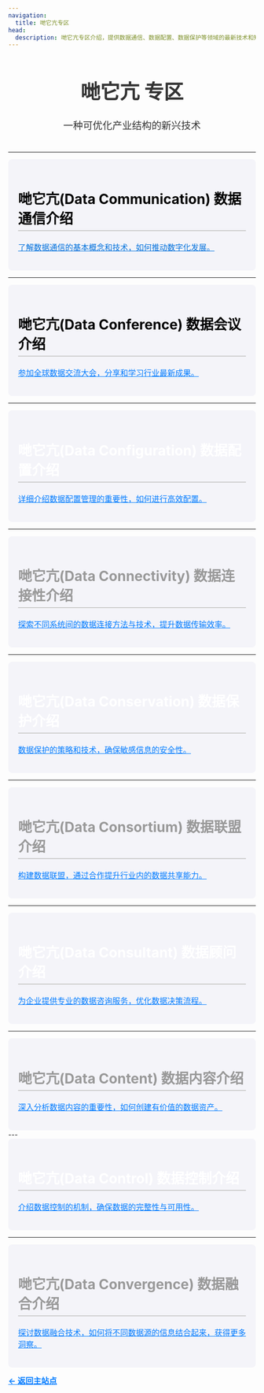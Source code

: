 ```yaml
---
navigation:
  title: 哋它亢专区
head:
  description: 哋它亢专区介绍，提供数据通信、数据配置、数据保护等领域的最新技术和知识，助力产业结构优化。
---
```


<div style="text-align: center; font-size: 20px; color: #333; margin-bottom: 40px;">
  <h1>哋它亢 专区</h1>
    <p>一种可优化产业结构的新兴技术</p>
    </div></h1>


---

<div style="background-color: #f4f4f9; padding: 20px; border-radius: 8px; background-image: url('https://s2.loli.net/2024/11/19/vNy85QfbzELdSnu.jpg'); background-size: cover; background-position: center;">
  <h2 style="font-size: 28px; color: black; margin-bottom: 20px; border-bottom: 2px solid #ccc; padding-bottom: 5px;">
    哋它亢(Data Communication) 数据通信介绍
  </h2>
  <p style="font-size: 16px; color: #0070dc;">
      <u><a href="http://datacon-14351.xyz/datacon/data-communication" style="color: #0070dc; text-decoration: none;">了解数据通信的基本概念和技术，如何推动数字化发展。</a></u>
  </p>
</div>

---

<div style="background-color: #f4f4f9; padding: 20px; border-radius: 8px; background-image: url('https://s2.loli.net/2024/11/19/eR5iwbaAZsXnxkc.jpg'); background-size: cover; background-position: center;">
  <h2 style="font-size: 28px; color: black; margin-bottom: 20px; border-bottom: 2px solid #ccc; padding-bottom: 5px;">
    哋它亢(Data Conference) 数据会议介绍
  </h2>
  <p style="font-size: 16px; color: #007BFF;">
      <u><a href="http://datacon-14351.xyz/datacon/data-conference" style="color: #007BFF; text-decoration: none;">参加全球数据交流大会，分享和学习行业最新成果。</a></u>
  </p>
</div>

---

<div style="background-color: #f4f4f9; padding: 20px; border-radius: 8px; background-image: url('https://s2.loli.net/2024/11/19/XdwhnKZNayTWlbv.jpg'); background-size: cover; background-position: center;">
  <h2 style="font-size: 28px; color: white; margin-bottom: 20px; border-bottom: 2px solid #ccc; padding-bottom: 5px;">
    哋它亢(Data Configuration) 数据配置介绍
  </h2>
  <p style="font-size: 16px; color: #007BFF;">
      <u><a href="http://datacon-14351.xyz/datacon/data-configuration" style="color: #007BFF; text-decoration: none;">详细介绍数据配置管理的重要性，如何进行高效配置。</a></u>
  </p>
</div>

---

<div style="background-color: #f4f4f9; padding: 20px; border-radius: 8px; background-image: url('https://s2.loli.net/2024/11/19/eR5iwbaAZsXnxkc.jpg'); background-size: cover; background-position: center;">
  <h2 style="font-size: 28px; color: #999; margin-bottom: 20px; border-bottom: 2px solid #ccc; padding-bottom: 5px;">
    哋它亢(Data Connectivity) 数据连接性介绍
  </h2>
  <p style="font-size: 16px; color: #007BFF;">
      <u><a href="http://datacon-14351.xyz/datacon/data-connectivity" style="color: #007BFF; text-decoration: none;">探索不同系统间的数据连接方法与技术，提升数据传输效率。</a></u>
  </p>
</div>

---

<div style="background-color: #f4f4f9; padding: 20px; border-radius: 8px; background-image: url('https://s2.loli.net/2024/11/19/XdwhnKZNayTWlbv.jpg'); background-size: cover; background-position: center;">
  <h2 style="font-size: 28px; color: white; margin-bottom: 20px; border-bottom: 2px solid #ccc; padding-bottom: 5px;">
    哋它亢(Data Conservation) 数据保护介绍
  </h2>
  <p style="font-size: 16px; color: #007BFF;">
      <u><a href="http://datacon-14351.xyz/datacon/data-conservation" style="color: #007BFF; text-decoration: none;">数据保护的策略和技术，确保敏感信息的安全性。</a></u>
  </p>
</div>

---

<div style="background-color: #f4f4f9; padding: 20px; border-radius: 8px; background-image: url('https://s2.loli.net/2024/11/19/eR5iwbaAZsXnxkc.jpg'); background-size: cover; background-position: center;">
  <h2 style="font-size: 28px; color: #999; margin-bottom: 20px; border-bottom: 2px solid #ccc; padding-bottom: 5px;">
    哋它亢(Data Consortium) 数据联盟介绍
  </h2>
  <p style="font-size: 16px; color: #007BFF;">
      <u><a href="http://datacon-14351.xyz/datacon/data-consortium" style="color: #007BFF; text-decoration: none;">构建数据联盟，通过合作提升行业内的数据共享能力。</a></u>
  </p>
</div>

---

<div style="background-color: #f4f4f9; padding: 20px; border-radius: 8px; background-image: url('https://s2.loli.net/2024/11/19/vNy85QfbzELdSnu.jpg'); background-size: cover; background-position: center;">
  <h2 style="font-size: 28px; color: white; margin-bottom: 20px; border-bottom: 2px solid #ccc; padding-bottom: 5px;">
    哋它亢(Data Consultant) 数据顾问介绍
  </h2>
  <p style="font-size: 16px; color: #007BFF;">
      <u><a href="http://datacon-14351.xyz/datacon/data-consultant" style="color: #007BFF; text-decoration: none;">为企业提供专业的数据咨询服务，优化数据决策流程。</a></u>
  </p>
</div>



---


<div style="background-color: #f4f4f9; padding: 20px; border-radius: 8px; background-image: url('https://s2.loli.net/2024/11/19/XdwhnKZNayTWlbv.jpg'); background-size: cover; background-position: center;">
  <h2 style="font-size: 28px; color: #999; margin-bottom: 20px; border-bottom: 2px solid #ccc; padding-bottom: 5px;">
    哋它亢(Data Content) 数据内容介绍
  </h2>
  <p style="font-size: 16px; color: #007BFF;">
      <u><a href="http://datacon-14351.xyz/datacon/data-content" style="color: #007BFF; text-decoration: none;">深入分析数据内容的重要性，如何创建有价值的数据资产。</a></u>
  </p>
</div>
---





<div style="background-color: #f4f4f9; padding: 20px; border-radius: 8px; background-image: url('https://s2.loli.net/2024/11/19/vNy85QfbzELdSnu.jpg'); background-size: cover; background-position: center;">
  <h2 style="font-size: 28px; color: white; margin-bottom: 20px; border-bottom: 2px solid #ccc; padding-bottom: 5px;">
    哋它亢(Data Control) 数据控制介绍
  </h2>
  <p style="font-size: 16px; color: #007BFF;">
      <u><a href="http://datacon-14351.xyz/datacon/data-control" style="color: #007BFF; text-decoration: none;">介绍数据控制的机制，确保数据的完整性与可用性。</a></u>
  </p>
</div>

---

<div style="background-color: #f4f4f9; padding: 20px; border-radius: 8px; background-image: url('https://s2.loli.net/2024/11/19/eR5iwbaAZsXnxkc.jpg'); background-size: cover; background-position: center;">
  <h2 style="font-size: 28px; color: #999; margin-bottom: 20px; border-bottom: 2px solid #ccc; padding-bottom: 5px;">
    哋它亢(Data Convergence) 数据融合介绍
  </h2>
  <p style="font-size: 16px; color: #007BFF;">
      <u><a href="http://datacon-14351.xyz/datacon/data-convergence" style="color: #007BFF; text-decoration: none;">探讨数据融合技术，如何将不同数据源的信息结合起来，获得更多洞察。</a></u>
  </p>
</div>



<a href="http://datacon-14351.xyz" style="color: #007bff; text-decoration: underline; font-weight: bold; font-size: 16px;">     ← 返回主站点 </a>
